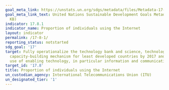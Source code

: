 ```yaml
---
goal_meta_link: https://unstats.un.org/sdgs/metadata/files/Metadata-17-08-01.pdf
goal_meta_link_text: United Nations Sustainable Development Goals Metadata (PDF 217
  KB)
indicator: 17.8.1
indicator_name: Proportion of individuals using the Internet
layout: indicator
permalink: /17-8-1/
reporting_status: notstarted
sdg_goal: '17'
target: Fully operationalize the technology bank and science, technology and innovation
  capacity-building mechanism for least developed countries by 2017 and enhance the
  use of enabling technology, in particular information and communications technology
target_id: '17.8'
title: Proportion of individuals using the Internet
un_custodian_agency: International Telecommunications Union (ITU)
un_designated_tier: '1'
---
```

